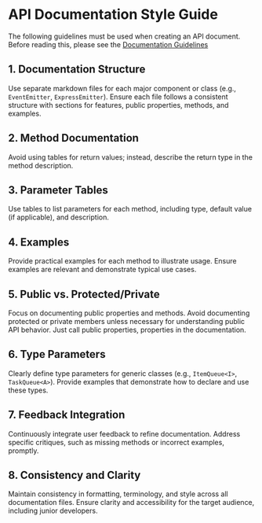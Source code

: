 # API Documentation Style Guide

The following guidelines must be used when creating an API document. Before reading this, please see the [Documentation Guidelines](./[Documentation-Guidelines.md)

## 1. Documentation Structure

Use separate markdown files for each major component or class (e.g., `EventEmitter`, `ExpressEmitter`). Ensure each file follows a consistent structure with sections for features, public properties, methods, and examples.

## 2. Method Documentation

Avoid using tables for return values; instead, describe the return type in the method description.

## 3. Parameter Tables

Use tables to list parameters for each method, including type, default value (if applicable), and description.

## 4. Examples

Provide practical examples for each method to illustrate usage. Ensure examples are relevant and demonstrate typical use cases.

## 5. Public vs. Protected/Private

Focus on documenting public properties and methods. Avoid documenting protected or private members unless necessary for understanding public API behavior. Just call public properties, properties in the documentation.

## 6. Type Parameters

Clearly define type parameters for generic classes (e.g., `ItemQueue<I>`, `TaskQueue<A>`). Provide examples that demonstrate how to declare and use these types.

## 7. Feedback Integration

Continuously integrate user feedback to refine documentation. Address specific critiques, such as missing methods or incorrect examples, promptly.

## 8. Consistency and Clarity

Maintain consistency in formatting, terminology, and style across all documentation files. Ensure clarity and accessibility for the target audience, including junior developers.